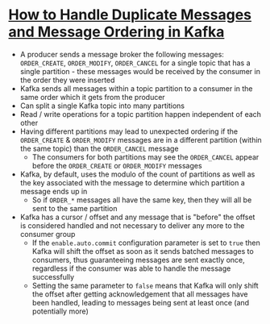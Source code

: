 # [How to Handle Duplicate Messages and Message Ordering in Kafka](https://betterprogramming.pub/how-to-handle-duplicate-messages-and-message-ordering-in-kafka-82e2fef82025)

* A producer sends a message broker the following messages: `ORDER_CREATE`, `ORDER_MODIFY`, `ORDER_CANCEL` for a single topic that has a single partition - these messages would be received by the consumer in the order they were inserted
* Kafka sends all messages within a topic partition to a consumer in the same order which it gets from the producer
* Can split a single Kafka topic into many partitions
* Read / write operations for a topic partition happen independent of each other
* Having different partitions may lead to unexpected ordering if the `ORDER_CREATE` & `ORDER_MODIFY` messages are in a different partition (within the same topic) than the `ORDER_CANCEL` message
  * The consumers for both partitions may see the `ORDER_CANCEL` appear before the `ORDER_CREATE` or `ORDER_MODIFY` messages
* Kafka, by default, uses the modulo of the count of partitions as well as the key associated with the message to determine which partition a message ends up in
  * So if `ORDER_*` messages all have the same key, then they will all be sent to the same partition
* Kafka has a cursor / offset and any message that is "before" the offset is considered handled and not necessary to deliver any more to the consumer group
  * If the `enable.auto.commit` configuration parameter is set to `true` then Kafka will shift the offset as soon as it sends batched messages to consumers, thus guaranteeing messages are sent exactly once, regardless if the consumer was able to handle the message successfully
  * Setting the same parameter to `false` means that Kafka will only shift the offset after getting acknowledgement that all messages have been handled, leading to messages being sent at least once (and potentially more)
